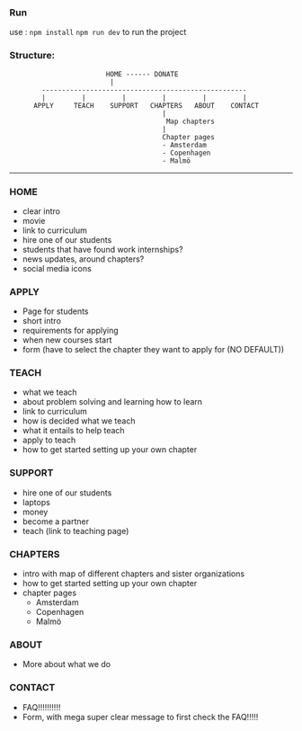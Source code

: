 ### Run
use :
`npm install`
`npm run dev`
to run the project

### Structure:

```
                        HOME ------ DONATE
                         |
        ---------------------------------------------------
        |         |         |         |         |         |
      APPLY     TEACH    SUPPORT   CHAPTERS   ABOUT    CONTACT
                                      |
                                       Map chapters
                                      |
                                      Chapter pages
                                      - Amsterdam
                                      - Copenhagen
                                      - Malmö 

```
------------

### HOME
- clear intro
- movie
- link to curriculum
- hire one of our students
- students that have found work internships?
- news updates, around chapters?
- social media icons

### APPLY
- Page for students
- short intro
- requirements for applying
- when new courses start
- form (have to select the chapter they want to apply for (NO DEFAULT))

### TEACH
- what we teach
- about problem solving and learning how to learn
- link to curriculum
- how is decided what we teach
- what it entails to help teach
- apply to teach
- how to get started setting up your own chapter

### SUPPORT
- hire one of our students
- laptops
- money
- become a partner
- teach (link to teaching page)

### CHAPTERS
- intro with map of different chapters and sister organizations
- how to get started setting up your own chapter
- chapter pages 
    + Amsterdam
    + Copenhagen
    + Malmö

### ABOUT
- More about what we do

### CONTACT
- FAQ!!!!!!!!!!
- Form, with mega super clear message to first check the FAQ!!!!!
